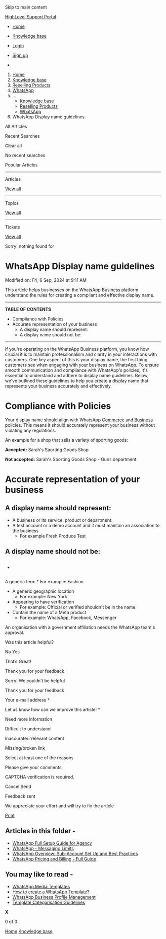 Skip to main content

[ HighLevel Support Portal ](https://help.gohighlevel.com)

  * [ Home ](/support/home)
  * [ Knowledge base ](/support/solutions)

  * [Login](/support/login)
  * [Sign up](/support/signup)
  * 

  1. [Home](/support/home)
  2. [Knowledge base](/support/solutions)
  3. [Reselling Products](/support/solutions/48000454568)
  4. [WhatsApp](/support/solutions/folders/48000683465)
  5. ... 
     * [Knowledge base](/support/solutions)
     * [Reselling Products](/support/solutions/48000454568)
     * [WhatsApp](/support/solutions/folders/48000683465)
  6. WhatsApp Display name guidelines

All  Articles 

Recent Searches

Clear all

No recent searches

Popular Articles

* * *

Articles

[View all](/support/search/solutions)

* * *

Topics

[View all](/support/search/topics)

* * *

Tickets

[View all](/support/search/tickets)

Sorry! nothing found for   

# WhatsApp Display name guidelines

Modified on: Fri, 6 Sep, 2024 at 9:11 AM

This article helps businesses on the WhatsApp Business platform understand the rules for creating a compliant and effective display name.

* * *

**TABLE OF CONTENTS**

  * Compliance with Policies
  * Accurate representation of your business
    * A display name should represent:
    * A display name should not be:

* * *

If you're operating on the WhatsApp Business platform, you know how crucial it is to maintain professionalism and clarity in your interactions with customers. One key aspect of this is your display name, the first thing customers see when engaging with your business on WhatsApp. To ensure smooth communication and compliance with WhatsApp's policies, it's essential to understand and adhere to display name guidelines. Below, we've outlined these guidelines to help you create a display name that represents your business accurately and effectively.

# **Compliance with Policies**

Your display name should align with WhatsApp [Commerce](https://www.whatsapp.com/legal/commerce-policy/?fbclid=IwAR18CbdCVq89fPh0naMLuf6qvICP2x0FZPSPUk2oZ_lUNf-qKgbo2hUZmHY) and [Business](https://www.whatsapp.com/legal/business-policy/?fbclid=IwAR0r5k_N1rCYnfK8yyCWUP3D88tVCR814x9UX-w5EIcu8ai8b8is8ilrAQY) policies. This means it should accurately represent your business without violating any regulations. 

An example for a shop that sells a variety of sporting goods:

**Accepted:** Sarah's Sporting Goods Shop

**Not accepted:** Sarah's Sporting Goods Shop - Guns department

# **Accurate representation of your business**

##   

## A display name should represent:

  * A business or its service, product or department.
  * A test account or a demo account and it must maintain an association to the business
    * For example Fresh Produce Test

## A display name should not be:

  * ## 

A generic term
    * For example: Fashion
  * A generic geographic location
    * For example: New York
  * Appearing to have verification
    * For example: Official or verified shouldn't be in the name
  * Contain the name of a Meta product
    * For example: WhatsApp, Facebook, Messenger

An organisation with a government affiliation needs the WhatsApp team's approval.

Was this article helpful?

No  Yes 

That’s Great!

Thank you for your feedback

Sorry! We couldn't be helpful

Thank you for your feedback

Your e-mail address *

Let us know how can we improve this article! *

Need more information 

Difficult to understand 

Inaccurate/irrelevant content 

Missing/broken link 

Select at least one of the reasons 

Please give your comments 

CAPTCHA verification is required. 

Cancel  Send 

Feedback sent

We appreciate your effort and will try to fix the article

[Print](javascript:print\(\))

## Articles in this folder -

  * [WhatsApp Full Setup Guide for Agency](/support/solutions/articles/48001206216-whatsapp-full-setup-guide-for-agency)
  * [WhatsApp - Messaging Limits](/support/solutions/articles/155000001637-whatsapp-messaging-limits)
  * [WhatsApp Overview: Sub-Account Set Up and Best Practices](/support/solutions/articles/155000001980-whatsapp-overview-sub-account-set-up-and-best-practices)
  * [WhatsApp Pricing and Billing - Full Guide](/support/solutions/articles/155000001428-whatsapp-pricing-and-billing-full-guide)

## You may like to read -

  * [WhatsApp Media Templates](/support/solutions/articles/155000002330-whatsapp-media-templates)
  * [How to create a WhatsApp Template?](/support/solutions/articles/155000000861-how-to-create-a-whatsapp-template-)
  * [WhatsApp Business Profile Management](/support/solutions/articles/155000002349-whatsapp-business-profile-management)
  * [Template Categorisation Guidelines](/support/solutions/articles/155000001058-template-categorisation-guidelines)

**X**

0 of 0 []()

[Home](/support/home) [Knowledge base](/support/solutions)
